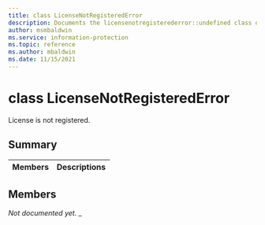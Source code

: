 ```yaml
---
title: class LicenseNotRegisteredError 
description: Documents the licensenotregisterederror::undefined class of the Microsoft Information Protection (MIP) SDK.
author: msmbaldwin
ms.service: information-protection
ms.topic: reference
ms.author: mbaldwin
ms.date: 11/15/2021
---
```


# class LicenseNotRegisteredError 
License is not registered.
  
## Summary
 Members                        | Descriptions                                
--------------------------------|---------------------------------------------
  
## Members
_Not documented yet._
_
